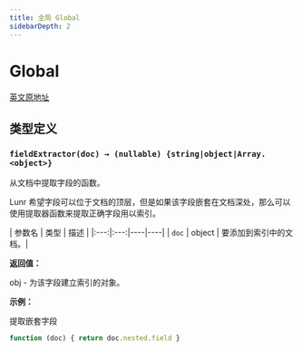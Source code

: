 ```yaml
---
title: 全局 Global
sidebarDepth: 2
---
```


# Global

[英文原地址](https://lunrjs.com/docs/global.html)

## 类型定义

### `fieldExtractor(doc) → (nullable) {string|object|Array.<object>}`

从文档中提取字段的函数。

Lunr 希望字段可以位于文档的顶层，但是如果该字段嵌套在文档深处，那么可以使用提取器函数来提取正确字段用以索引。

| 参数名 | 类型 | 描述 |
|:---:|:---:|----|----|
| `doc` | object | 要添加到索引中的文档。|

**返回值：**

obj - 为该字段建立索引的对象。

**示例：**

提取嵌套字段

```js
function (doc) { return doc.nested.field }
```